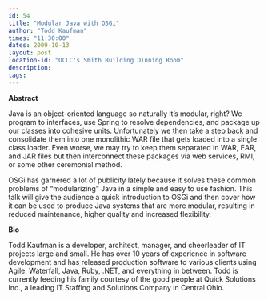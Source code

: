 ```yaml
---
id: 54
title: "Modular Java with OSGi"
author: "Todd Kaufman"
times: "11:30:00"
dates: 2009-10-13
layout: post
location-id: "OCLC's Smith Building Dinning Room"  
description: 
tags: 
---
```

 **Abstract**

Java is an object-oriented language so naturally it’s modular, right? We program to interfaces, use Spring to resolve dependencies, and package up our classes into cohesive units. Unfortunately we then take a step back and consolidate them into one monolithic WAR file that gets loaded into a single class loader. Even worse, we may try to keep them separated in WAR, EAR, and JAR files but then interconnect these packages via web services, RMI, or some other ceremonial method.  
  
OSGi has garnered a lot of publicity lately because it solves these common problems of “modularizing” Java in a simple and easy to use fashion. This talk will give the audience a quick introduction to OSGi and then cover how it can be used to produce Java systems that are more modular, resulting in reduced maintenance, higher quality and increased flexibility.

**Bio**

Todd Kaufman is a developer, architect, manager, and cheerleader of IT projects large and small. He has over 10 years of experience in software development and has released production software to various clients using Agile, Waterfall, Java, Ruby, .NET, and everything in between. Todd is currently feeding his family courtesy of the good people at Quick Solutions Inc., a leading IT Staffing and Solutions Company in Central Ohio.

